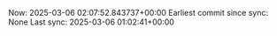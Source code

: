 Now: 2025-03-06 02:07:52.843737+00:00 Earliest commit since sync: None Last sync: 2025-03-06 01:02:41+00:00
